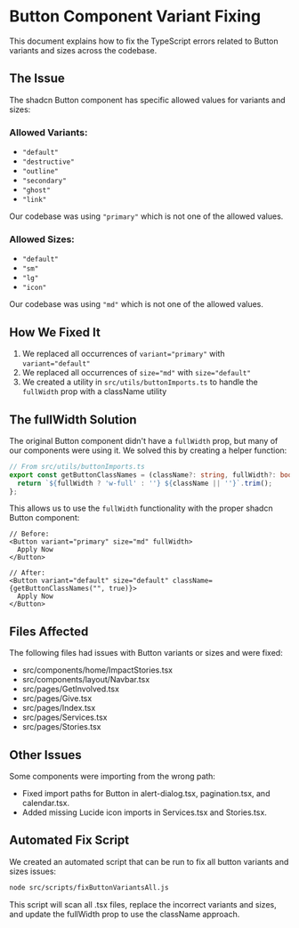 
# Button Component Variant Fixing

This document explains how to fix the TypeScript errors related to Button variants and sizes across the codebase.

## The Issue

The shadcn Button component has specific allowed values for variants and sizes:

### Allowed Variants:
- `"default"`
- `"destructive"`
- `"outline"`
- `"secondary"`
- `"ghost"`
- `"link"`

Our codebase was using `"primary"` which is not one of the allowed values.

### Allowed Sizes:
- `"default"`
- `"sm"`
- `"lg"`
- `"icon"`

Our codebase was using `"md"` which is not one of the allowed values.

## How We Fixed It

1. We replaced all occurrences of `variant="primary"` with `variant="default"`
2. We replaced all occurrences of `size="md"` with `size="default"`
3. We created a utility in `src/utils/buttonImports.ts` to handle the `fullWidth` prop with a className utility

## The fullWidth Solution

The original Button component didn't have a `fullWidth` prop, but many of our components were using it. 
We solved this by creating a helper function:

```typescript
// From src/utils/buttonImports.ts
export const getButtonClassNames = (className?: string, fullWidth?: boolean): string => {
  return `${fullWidth ? 'w-full' : ''} ${className || ''}`.trim();
};
```

This allows us to use the `fullWidth` functionality with the proper shadcn Button component:

```tsx
// Before:
<Button variant="primary" size="md" fullWidth>
  Apply Now
</Button>

// After:
<Button variant="default" size="default" className={getButtonClassNames("", true)}>
  Apply Now
</Button>
```

## Files Affected

The following files had issues with Button variants or sizes and were fixed:

- src/components/home/ImpactStories.tsx
- src/components/layout/Navbar.tsx
- src/pages/GetInvolved.tsx
- src/pages/Give.tsx
- src/pages/Index.tsx
- src/pages/Services.tsx
- src/pages/Stories.tsx

## Other Issues

Some components were importing from the wrong path:
- Fixed import paths for Button in alert-dialog.tsx, pagination.tsx, and calendar.tsx.
- Added missing Lucide icon imports in Services.tsx and Stories.tsx.

## Automated Fix Script

We created an automated script that can be run to fix all button variants and sizes issues:

```bash
node src/scripts/fixButtonVariantsAll.js
```

This script will scan all .tsx files, replace the incorrect variants and sizes, and update the fullWidth prop to use the className approach.
